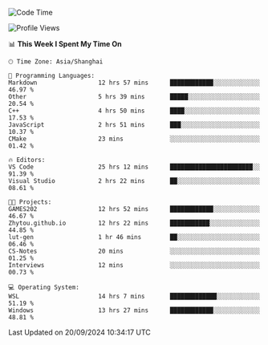 <!--START_SECTION:waka-->
![Code Time](http://img.shields.io/badge/Code%20Time-2%2C007%20hrs%2030%20mins-blue)

![Profile Views](http://img.shields.io/badge/Profile%20Views-0-blue)

📊 **This Week I Spent My Time On** 

```text
🕑︎ Time Zone: Asia/Shanghai

💬 Programming Languages: 
Markdown                 12 hrs 57 mins      ████████████░░░░░░░░░░░░░   46.97 % 
Other                    5 hrs 39 mins       █████░░░░░░░░░░░░░░░░░░░░   20.54 % 
C++                      4 hrs 50 mins       ████░░░░░░░░░░░░░░░░░░░░░   17.53 % 
JavaScript               2 hrs 51 mins       ███░░░░░░░░░░░░░░░░░░░░░░   10.37 % 
CMake                    23 mins             ░░░░░░░░░░░░░░░░░░░░░░░░░   01.42 % 

🔥 Editors: 
VS Code                  25 hrs 12 mins      ███████████████████████░░   91.39 % 
Visual Studio            2 hrs 22 mins       ██░░░░░░░░░░░░░░░░░░░░░░░   08.61 % 

🐱‍💻 Projects: 
GAMES202                 12 hrs 52 mins      ████████████░░░░░░░░░░░░░   46.67 % 
Zhytou.github.io         12 hrs 22 mins      ███████████░░░░░░░░░░░░░░   44.85 % 
lut-gen                  1 hr 46 mins        ██░░░░░░░░░░░░░░░░░░░░░░░   06.46 % 
CS-Notes                 20 mins             ░░░░░░░░░░░░░░░░░░░░░░░░░   01.25 % 
Interviews               12 mins             ░░░░░░░░░░░░░░░░░░░░░░░░░   00.73 % 

💻 Operating System: 
WSL                      14 hrs 7 mins       █████████████░░░░░░░░░░░░   51.19 % 
Windows                  13 hrs 27 mins      ████████████░░░░░░░░░░░░░   48.81 % 
```


 Last Updated on 20/09/2024 10:34:17 UTC
<!--END_SECTION:waka-->